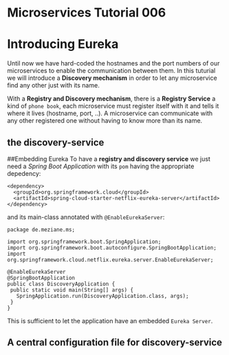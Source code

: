 # Microservices Tutorial 006
# Introducing Eureka 
Until now we have hard-coded the hostnames and the port numbers of our microservices to enable the communication between them.
In this tuturial we will introduce a **Discovery mechanism** in order to let any microservice find any other just with its name.

With a **Registry and Discovery mechanism**, there is a **Registry Service** a kind of `phone book`, each microservice must register itself with it and tells it where it lives (hostname, port, ..). 
A microservice can communicate with any other registered one without having to know more than its name. 

## the discovery-service
##Embedding Eureka
To have a **registry  and discovery service** we just need a *Spring Boot Application* with its `pom` having the appropriate depedency:
```
<dependency>
  <groupId>org.springframework.cloud</groupId>
  <artifactId>spring-cloud-starter-netflix-eureka-server</artifactId>
</dependency>
```
 and its main-class annotated with `@EnableEurekaServer`:
 ```
 package de.meziane.ms;

import org.springframework.boot.SpringApplication;
import org.springframework.boot.autoconfigure.SpringBootApplication;
import org.springframework.cloud.netflix.eureka.server.EnableEurekaServer;

@EnableEurekaServer
@SpringBootApplication
public class DiscoveryApplication {
  public static void main(String[] args) {
    SpringApplication.run(DiscoveryApplication.class, args);
  }
}
 ```
This is sufficient to let the application have an embedded `Eureka Server`.  
 ## A central configuration file for discovery-service
 
<!--stackedit_data:
eyJoaXN0b3J5IjpbODU1NDcwNzEsLTEzNTg3MDQ2MjUsLTE3Mj
Q1NDM5NDksLTY2MjE0MjQzNyw3MjY5MzM2MDQsLTE2NzA4MjE0
NDMsMTUyNDA5NzMsLTExMjk3NzQzNDcsMzI3MTY2MDUyLC0yNT
AwODU5NTUsODQ5Nzg3MjAsLTE0NTc2NDk2MjldfQ==
-->